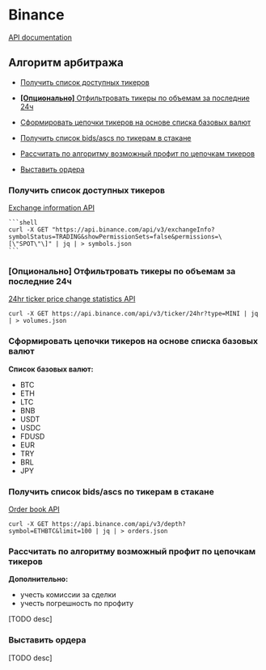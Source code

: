 # Binance

[API documentation](https://developers.binance.com/docs/binance-spot-api-docs)

## Алгоритм арбитража

* [Получить список доступных тикеров](#получить-список-доступных-тикеров)

* [**[Опционально]** Отфильтровать тикеры по объемам за последние 24ч](#опционально-отфильтровать-тикеры-по-объемам-за-последние-24ч)

* [Сформировать цепочки тикеров на основе списка базовых валют](#сформировать-цепочки-тикеров-на-основе-списка-базовых-валют)

* [Получить список bids/ascs по тикерам в стакане](#получить-список-bidsascs-по-тикерам-в-стакане)

* [Рассчитать по алгоритму возможный профит по цепочкам тикеров](#рассчитать-по-алгоритму-возможный-профит-по-цепочкам-тикеров)

* [Выставить ордера](#выставить-ордера)

### Получить список доступных тикеров

[Exchange information API](https://developers.binance.com/docs/binance-spot-api-docs/rest-api/general-endpoints#exchange-information)

    ```shell
    curl -X GET "https://api.binance.com/api/v3/exchangeInfo?symbolStatus=TRADING&showPermissionSets=false&permissions=\[\"SPOT\"\]" | jq | > symbols.json
    ```

### [Опционально] Отфильтровать тикеры по объемам за последние 24ч

[24hr ticker price change statistics API](https://developers.binance.com/docs/binance-spot-api-docs/rest-api/market-data-endpoints#24hr-ticker-price-change-statistics)

```shell
curl -X GET https://api.binance.com/api/v3/ticker/24hr?type=MINI | jq | > volumes.json
```

### Сформировать цепочки тикеров на основе списка базовых валют

**Список базовых валют:**

* BTC
* ETH
* LTC
* BNB
* USDT
* USDC
* FDUSD
* EUR
* TRY
* BRL
* JPY

### Получить список bids/ascs по тикерам в стакане

[Order book API](https://developers.binance.com/docs/binance-spot-api-docs/rest-api/market-data-endpoints#order-book)

```shell
curl -X GET https://api.binance.com/api/v3/depth?symbol=ETHBTC&limit=100 | jq | > orders.json
```

### Рассчитать по алгоритму возможный профит по цепочкам тикеров

**Дополнительно:**

* учесть комиссии за сделки
* учесть погрешность по профиту

[TODO desc]

### Выставить ордера

[TODO desc]
